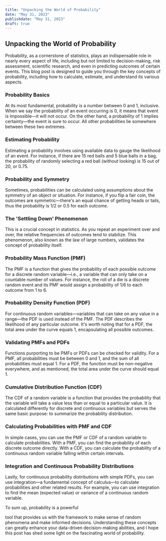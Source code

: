 ```yaml
---
title: "Unpacking the World of Probability"
date: "May 31, 2023"
publishdate: "May 31, 2023"
draft: true 
---
```


## Unpacking the World of Probability

Probability, as a cornerstone of statistics, plays an indispensable role in nearly every aspect of life, including but not limited to decision-making, risk assessment, scientific research, and even in predicting outcomes of certain events. This blog post is designed to guide you through the key concepts of probability, including how to calculate, estimate, and understand its various aspects.

### Probability Basics

At its most fundamental, probability is a number between 0 and 1, inclusive. When we say the probability of an event occurring is 0, it means that event is impossible—it will not occur. On the other hand, a probability of 1 implies certainty—the event is sure to occur. All other probabilities lie somewhere between these two extremes.

### Estimating Probability

Estimating a probability involves using available data to gauge the likelihood of an event. For instance, if there are 15 red balls and 5 blue balls in a bag, the probability of randomly selecting a red ball (without looking) is 15 out of 20, or 0.75. 

### Probability and Symmetry

Sometimes, probabilities can be calculated using assumptions about the symmetry of an object or situation. For instance, if you flip a fair coin, the outcomes are symmetric—there's an equal chance of getting heads or tails, thus the probability is 1/2 or 0.5 for each outcome.

### The 'Settling Down' Phenomenon

This is a crucial concept in statistics. As you repeat an experiment over and over, the relative frequencies of outcomes tend to stabilize. This phenomenon, also known as the law of large numbers, validates the concept of probability itself.

### Probability Mass Function (PMF)

The PMF is a function that gives the probability of each possible outcome for a discrete random variable—i.e., a variable that can only take on a countable number of values. For instance, the roll of a die is a discrete random event and its PMF would assign a probability of 1/6 to each outcome from 1 to 6.

### Probability Density Function (PDF)

For continuous random variables—variables that can take on any value in a range—the PDF is used instead of the PMF. The PDF describes the likelihood of any particular outcome. It's worth noting that for a PDF, the total area under the curve equals 1, encapsulating all possible outcomes.

### Validating PMFs and PDFs

Functions purporting to be PMFs or PDFs can be checked for validity. For a PMF, all probabilities must be between 0 and 1, and the sum of all probabilities must equal 1. For a PDF, the function must be non-negative everywhere, and as mentioned, the total area under the curve should equal 1.

### Cumulative Distribution Function (CDF)

The CDF of a random variable is a function that provides the probability that the variable will take a value less than or equal to a particular value. It is calculated differently for discrete and continuous variables but serves the same basic purpose: to summarize the probability distribution.

### Calculating Probabilities with PMF and CDF

In simple cases, you can use the PMF or CDF of a random variable to calculate probabilities. With a PMF, you can find the probability of each discrete outcome directly. With a CDF, you can calculate the probability of a continuous random variable falling within certain intervals.

### Integration and Continuous Probability Distributions

Lastly, for continuous probability distributions with simple PDFs, you can use integration—a fundamental concept of calculus—to calculate probabilities and other related results. For example, you can use integration to find the mean (expected value) or variance of a continuous random variable.

To sum up, probability is a powerful

 tool that provides us with the framework to make sense of random phenomena and make informed decisions. Understanding these concepts can greatly enhance your data-driven decision-making abilities, and I hope this post has shed some light on the fascinating world of probability.